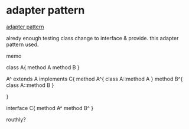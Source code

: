 # adapter pattern


[adapter pattern](http://blog.codebook-10000.com/entry/20131218/1387373716)


alredy enough testing class change to interface & provide.
this adapter pattern used.


memo

class A{
	method A
	method B
}

A^ extends A implements C{
	method A^{
		class A::method A
	}
	method B^{
		class A::method B
	}

}

interface C{
	method A^
	method B^
}

routhly?



